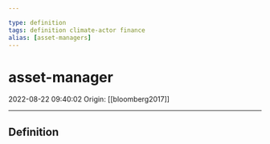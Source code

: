 ```yaml
---

type: definition
tags: definition climate-actor finance
alias: [asset-managers]
---
```


# asset-manager

2022-08-22 09:40:02
Origin: [[bloomberg2017]]

---

## Definition
